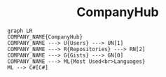 <h1 align="center">CompanyHub</h1>

```mermaid
graph LR
COMPANY_NAME{CompanyHub}
COMPANY_NAME ---> U{Users} ---> UN[1]
COMPANY_NAME ---> R{Repositories} ---> RN[2]
COMPANY_NAME ---> G{Gists} ---> GN[0]
COMPANY_NAME ---> ML{Most Used<br>Languages}
ML --> C#[C#]
```
